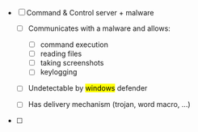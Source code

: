 - [ ] Command & Control server + malware
	- [ ] Communicates with a malware and allows:
		- [ ] command execution
		- [ ] reading files
		- [ ] taking screenshots
		- [ ] keylogging
	- [ ] Undetectable by <mark class="hltr-orange">windows</mark> defender
	- [ ] Has delivery mechanism (trojan, word macro, ...)


- [ ] 


